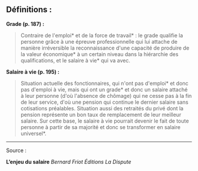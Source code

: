 ## Définitions :

**Grade (p. 187) :** 
> Contraire de l'emploi* et de la force de travail* : le grade qualifie la personne grâce à une épreuve professionnelle qui lui attache de manière irréversible la reconnaissance d'une capacité de produire de la valeur économique* à un certain niveau dans la hiérarchie des qualifications, et le salaire à vie* qui va avec. 

**Salaire à vie (p. 195) :**
> Situation actuelle des fonctionnaires, qui n'ont pas d'emploi* et donc pas d'emploi à vie, mais qui ont un grade* et donc un salaire attaché à leur personne (d'où l'absence de chômage) qui ne cesse pas à la fin de leur service, d'où une pension qui continue le dernier salaire sans cotisations préalables. Situation aussi des retraités du privé dont la pension représente un bon taux de remplacement de leur meilleur salaire. Sur cette base, le salaire à vie pourrait devenir le fait de toute personne à partir de sa majorité et donc se transformer en salaire universel*.

---
Source :

**L’enjeu du salaire**
*Bernard Friot
Éditions La Dispute*